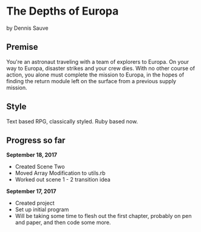 # The Depths of Europa
by Dennis Sauve

## Premise
You're an astronaut traveling with a team of explorers to Europa. On your way to Europa, disaster strikes and your crew dies. With no other course of action, you alone must complete the mission to Europa, in the hopes of finding the return module left on the surface from a previous supply mission.

## Style
Text based RPG, classically styled. Ruby based now.

## Progress so far

**September 18, 2017**
* Created Scene Two
* Moved Array Modification to utils.rb
* Worked out scene 1 - 2 transition idea

**September 17, 2017**
* Created project
* Set up initial program
* Will be taking some time to flesh out the first chapter, probably on pen and paper, and then code some more.